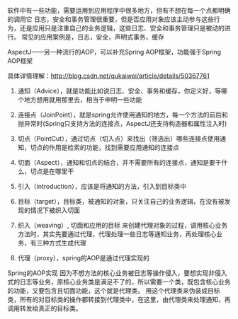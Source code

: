 软件中有一些功能，需要运用到应用程序中很多地方，但有不想在每一个点都明确的调用它
日志，安全和事务管理很重要，但是否应用对象应该主动参与这些行为，还是应用只是注重自己的业务逻辑，这些日志、安全和事务管理只是被动的进行。
常见的应用案例是，日志，安全，声明式事务，缓存

AspectJ——另一种流行的AOP，可以补充Spring AOP框架，功能强于Spring AOP框架

具体详情理解：http://blog.csdn.net/qukaiwei/article/details/50367761

1. 通知（Advice），就是功能比如说日志、安全、事务和缓存，你定义好，等哪个地方想用就用那里去，相当于申明一些功能

2. 连接点（JoinPoint），就是spring允许使用通知的地方，每一个方法的前后和抛异常时(Spring只支持方法的连接点，AspectJ还支持构造器和属性注入时)

3. 切点（PointCut），通过切点（切入点）来找出（筛选出）哪些连接点使用通知，切点的作用是检索的功能，找到需要应用通知的连接点

4. 切面（Aspect），通知和切点的结合，并不需要所有的连接点，通知是要干什么，切点是在哪里干

5. 引入（introduction），应该是将通知的方法，引入到目标类中

6. 目标（target），目标类，被通知的对象，只关注自己的业务逻辑，在没有被发现的情况下被织入切面

7. 织入（weaving）, 切面和应用的目标 来创建代理对象的过程，调用核心业务方法时，其实先要通过代理，代理处理一些日志等通知业务，再处理核心业务，有三种方式生成代理

8. 代理（proxy），spring的AOP是通过代理实现的

Spring的AOP实现
	因为不想方法的核心业务被日志等操作侵入，要想实现非侵入式的日志等业务，原核心业务类是满足不了的，所以需要一个类，既包含核心业务的功能，又要包含且切面功能，这个就是代理类。
用这个代理类来伪装成目标类，所有的对目标类的操作都转接到代理类中，在这里，由代理类来处理通知，再调用转发给真正的目标类。
	

